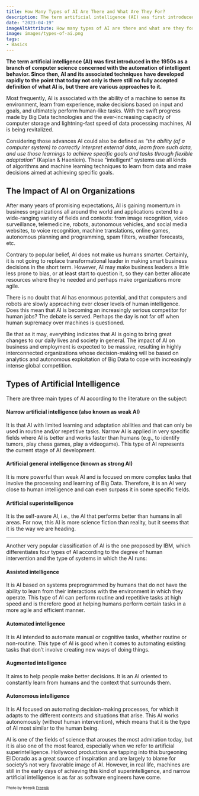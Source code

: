 ```yaml
---
title: How Many Types of AI Are There and What Are They For?
description: The term artificial intelligence (AI) was first introduced in the 1950s as a branch of computer science concerned with the automation of intelligent behavior. Since then, AI and its associated techniques have developed rapidly to the point that today not only is there still no fully accepted definition of what AI is, but there are various approaches to it.
date: "2023-04-19"
imageAltAttribute: How many types of AI are there and what are they for?
image: images/types-of-ai.png
tags:
- Basics
---
```

**The term artificial intelligence (AI) was first introduced in the 1950s as a branch of computer science concerned with the automation of intelligent behavior. Since then, AI and its associated techniques have developed rapidly to the point that today not only is there still no fully accepted definition of what AI is, but there are various approaches to it.**

Most frequently, AI is associated with the ability of a machine to sense its environment, learn from experience, make decisions based on input and goals, and ultimately perform human-like tasks. With the swift progress made by Big Data technologies and the ever-increasing capacity of computer storage and lightning-fast speed of data processing machines, AI is being revitalized. 

Considering those advances AI could also be defined as *“the ability (of a computer system) to correctly interpret external data, learn from such data, and use those learnings to achieve specific goals and tasks through flexible adaptation”* (Kaplan & Haenlein). These “intelligent” systems use all kinds of algorithms and machine learning techniques to learn from data and make decisions aimed at achieving specific goals.

## The Impact of AI on Organizations
After many years of promising expectations, AI is gaining momentum in business organizations all around the world and applications extend to a wide-ranging variety of fields and contexts: from image recognition, video surveillance, telemedicine, robots, autonomous vehicles, and social media websites, to voice recognition, machine translations, online games, autonomous planning and programming, spam filters, weather forecasts, etc. 

Contrary to popular belief, AI does not make us humans smarter. Certainly, it is not going to replace transformational leader in making smart business decisions in the short term. However, AI may make business leaders a little less prone to bias, or at least start to question it, so they can better allocate resources where they’re needed and perhaps make organizations more agile.

There is no doubt that AI has enormous potential, and that computers and robots are slowly approaching ever closer levels of human intelligence. Does this mean that AI is becoming an increasingly serious competitor for human jobs? The debate is served. Perhaps the day is not far off when human supremacy over machines is questioned. 

Be that as it may, everything indicates that AI is going to bring great changes to our daily lives and society in general. The impact of AI on business and employment is expected to be massive, resulting in highly interconnected organizations whose decision-making will be based on analytics and autonomous exploitation of Big Data to cope with increasingly intense global competition.
## Types of Artificial Intelligence
There are three main types of AI according to the literature on the subject:
#### Narrow artificial intelligence (also known as weak AI)
It is that AI with limited learning and adaptation abilities and that can only be used in routine and/or repetitive tasks. Narrow AI is applied in very specific fields where AI is better and works faster than humans (e.g., to identify tumors, play chess games, play a videogame). This type of AI represents the current stage of AI development.
#### Artificial general intelligence (known as strong AI)
It is more powerful than weak AI and is focused on more complex tasks that involve the processing and learning of Big Data. Therefore, it is an AI very close to human intelligence and can even surpass it in some specific fields.
#### Artificial superintelligence
It is the self-aware AI, i.e., the AI that performs better than humans in all areas. For now, this AI is more science fiction than reality, but it seems that it is the way we are heading.
___
Another very popular classification of AI is the one proposed by IBM, which differentiates four types of AI according to the degree of human intervention and the type of systems in which the AI runs:
#### Assisted intelligence
It is AI based on systems preprogrammed by humans that do not have the ability to learn from their interactions with the environment in which they operate. This type of AI can perform routine and repetitive tasks at high speed and is therefore good at helping humans perform certain tasks in a more agile and efficient manner.
#### Automated intelligence
It is AI intended to automate manual or cognitive tasks, whether routine or non-routine. This type of AI is good when it comes to automating existing tasks that don’t involve creating new ways of doing things.
#### Augmented intelligence
It aims to help people make better decisions. It is an AI oriented to constantly learn from humans and the context that surrounds them.
#### Autonomous intelligence
It is AI focused on automating decision-making processes, for which it adapts to the different contexts and situations that arise. This AI works autonomously (without human intervention), which means that it is the type of AI most similar to the human being.

AI is one of the fields of science that arouses the most admiration today, but it is also one of the most feared, especially when we refer to artificial superintelligence. Hollywood productions are tapping into this burgeoning El Dorado as a great source of inspiration and are largely to blame for society’s not very favorable image of AI. However, in real life, machines are still in the early days of achieving this kind of superintelligence, and narrow artificial intelligence is as far as software engineers have come. 

<p style= "font-size:10px;">Photo by freepik <a href="https://www.freepik.es/foto-gratis/concepto-nube-ai-brazo-robotico_32471126.htm#query=AI&position=2&from_view=search&track=sph" target="_blank">Freepik</a></p>